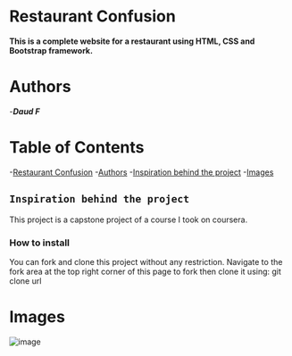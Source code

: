# Restaurant Confusion


**This is a complete website for a restaurant using HTML, CSS and Bootstrap framework.**

# Authors
-**_Daud F_**

# Table of Contents
-[Restaurant Confusion](#restaurant-confusion)
-[Authors](#authors)
-[Inspiration behind the project](#inspiration-behind-the-project)
-[Images](#images)

## `Inspiration behind the project`

This project is a capstone project of a course I took on coursera. 

### How to install

You can fork and clone this project without any restriction. Navigate to the fork area at the top right corner of this page to fork then clone it using: git clone url

# Images
![image](https://user-images.githubusercontent.com/59992054/93001604-05060900-f528-11ea-8ddf-0bea8ea9f4a2.png)
